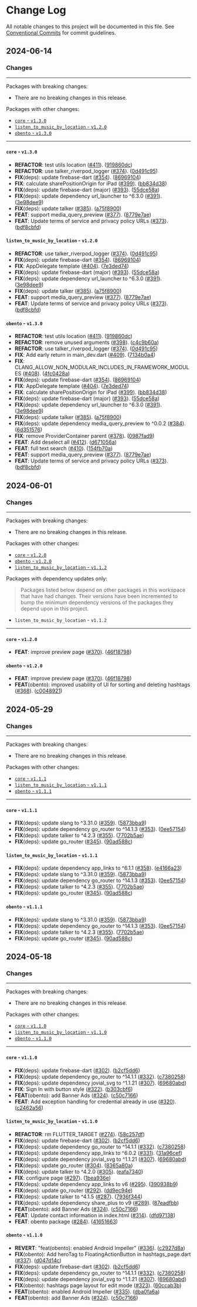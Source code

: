 # Change Log

All notable changes to this project will be documented in this file.
See [Conventional Commits](https://conventionalcommits.org) for commit guidelines.

## 2024-06-14

### Changes

---

Packages with breaking changes:

 - There are no breaking changes in this release.

Packages with other changes:

 - [`core` - `v1.3.0`](#core---v130)
 - [`listen_to_music_by_location` - `v1.2.0`](#listen_to_music_by_location---v120)
 - [`obento` - `v1.3.0`](#obento---v130)

---

#### `core` - `v1.3.0`

 - **REFACTOR**: test utils location ([#411](https://github.com/KoheiKanagu/garage/issues/411)). ([919860dc](https://github.com/KoheiKanagu/garage/commit/919860dcdf380b86883db3683d7b61f1f46292c4))
 - **REFACTOR**: use talker_riverpod_logger ([#374](https://github.com/KoheiKanagu/garage/issues/374)). ([0d491c95](https://github.com/KoheiKanagu/garage/commit/0d491c95b135094ae523197d88a9179b47a8ae08))
 - **FIX**(deps): update firebase-dart ([#354](https://github.com/KoheiKanagu/garage/issues/354)). ([86969104](https://github.com/KoheiKanagu/garage/commit/869691042ad19f57a2cac3f31e2d2cb2288fc5f6))
 - **FIX**: calculate sharePositionOrigin for iPad ([#399](https://github.com/KoheiKanagu/garage/issues/399)). ([bb834d38](https://github.com/KoheiKanagu/garage/commit/bb834d38a180c0402db1ae89f3286152dd6d632e))
 - **FIX**(deps): update firebase-dart (major) ([#393](https://github.com/KoheiKanagu/garage/issues/393)). ([55dce58a](https://github.com/KoheiKanagu/garage/commit/55dce58a7b02c1506c1be2107d76406eb78bc3cd))
 - **FIX**(deps): update dependency url_launcher to ^6.3.0 ([#391](https://github.com/KoheiKanagu/garage/issues/391)). ([3e98dee9](https://github.com/KoheiKanagu/garage/commit/3e98dee9bff6593d4bdbd3001906b5072b336ef3))
 - **FIX**(deps): update talker ([#385](https://github.com/KoheiKanagu/garage/issues/385)). ([a75f8900](https://github.com/KoheiKanagu/garage/commit/a75f890039f20c1f95fa6fc9bd35002c99bfef6f))
 - **FEAT**: support media_query_preview ([#377](https://github.com/KoheiKanagu/garage/issues/377)). ([8779e7ae](https://github.com/KoheiKanagu/garage/commit/8779e7ae48abd3e97faf55c48f79d478c6eaf846))
 - **FEAT**: Update terms of service and privacy policy URLs ([#373](https://github.com/KoheiKanagu/garage/issues/373)). ([bdf8cbfd](https://github.com/KoheiKanagu/garage/commit/bdf8cbfd8b3ec8487a3735886df4739f8b158891))

#### `listen_to_music_by_location` - `v1.2.0`

 - **REFACTOR**: use talker_riverpod_logger ([#374](https://github.com/KoheiKanagu/garage/issues/374)). ([0d491c95](https://github.com/KoheiKanagu/garage/commit/0d491c95b135094ae523197d88a9179b47a8ae08))
 - **FIX**(deps): update firebase-dart ([#354](https://github.com/KoheiKanagu/garage/issues/354)). ([86969104](https://github.com/KoheiKanagu/garage/commit/869691042ad19f57a2cac3f31e2d2cb2288fc5f6))
 - **FIX**: AppDelegate template ([#404](https://github.com/KoheiKanagu/garage/issues/404)). ([7e3ded74](https://github.com/KoheiKanagu/garage/commit/7e3ded74e8b3b4c03fdda516e5d5e368d2843a34))
 - **FIX**(deps): update firebase-dart (major) ([#393](https://github.com/KoheiKanagu/garage/issues/393)). ([55dce58a](https://github.com/KoheiKanagu/garage/commit/55dce58a7b02c1506c1be2107d76406eb78bc3cd))
 - **FIX**(deps): update dependency url_launcher to ^6.3.0 ([#391](https://github.com/KoheiKanagu/garage/issues/391)). ([3e98dee9](https://github.com/KoheiKanagu/garage/commit/3e98dee9bff6593d4bdbd3001906b5072b336ef3))
 - **FIX**(deps): update talker ([#385](https://github.com/KoheiKanagu/garage/issues/385)). ([a75f8900](https://github.com/KoheiKanagu/garage/commit/a75f890039f20c1f95fa6fc9bd35002c99bfef6f))
 - **FEAT**: support media_query_preview ([#377](https://github.com/KoheiKanagu/garage/issues/377)). ([8779e7ae](https://github.com/KoheiKanagu/garage/commit/8779e7ae48abd3e97faf55c48f79d478c6eaf846))
 - **FEAT**: Update terms of service and privacy policy URLs ([#373](https://github.com/KoheiKanagu/garage/issues/373)). ([bdf8cbfd](https://github.com/KoheiKanagu/garage/commit/bdf8cbfd8b3ec8487a3735886df4739f8b158891))

#### `obento` - `v1.3.0`

 - **REFACTOR**: test utils location ([#411](https://github.com/KoheiKanagu/garage/issues/411)). ([919860dc](https://github.com/KoheiKanagu/garage/commit/919860dcdf380b86883db3683d7b61f1f46292c4))
 - **REFACTOR**: remove unused arguments ([#398](https://github.com/KoheiKanagu/garage/issues/398)). ([c4c9b60a](https://github.com/KoheiKanagu/garage/commit/c4c9b60a3d75ad179e06449d7bcaec3b2d5d12dc))
 - **REFACTOR**: use talker_riverpod_logger ([#374](https://github.com/KoheiKanagu/garage/issues/374)). ([0d491c95](https://github.com/KoheiKanagu/garage/commit/0d491c95b135094ae523197d88a9179b47a8ae08))
 - **FIX**: Add early return in main_dev.dart ([#409](https://github.com/KoheiKanagu/garage/issues/409)). ([7134b0a4](https://github.com/KoheiKanagu/garage/commit/7134b0a4af468b2b27f5b57dbbaf34ddc4b3523e))
 - **FIX**: CLANG_ALLOW_NON_MODULAR_INCLUDES_IN_FRAMEWORK_MODULES ([#408](https://github.com/KoheiKanagu/garage/issues/408)). ([4fc0428a](https://github.com/KoheiKanagu/garage/commit/4fc0428a1e1d43708099c0f0899b81d89f81636f))
 - **FIX**(deps): update firebase-dart ([#354](https://github.com/KoheiKanagu/garage/issues/354)). ([86969104](https://github.com/KoheiKanagu/garage/commit/869691042ad19f57a2cac3f31e2d2cb2288fc5f6))
 - **FIX**: AppDelegate template ([#404](https://github.com/KoheiKanagu/garage/issues/404)). ([7e3ded74](https://github.com/KoheiKanagu/garage/commit/7e3ded74e8b3b4c03fdda516e5d5e368d2843a34))
 - **FIX**: calculate sharePositionOrigin for iPad ([#399](https://github.com/KoheiKanagu/garage/issues/399)). ([bb834d38](https://github.com/KoheiKanagu/garage/commit/bb834d38a180c0402db1ae89f3286152dd6d632e))
 - **FIX**(deps): update firebase-dart (major) ([#393](https://github.com/KoheiKanagu/garage/issues/393)). ([55dce58a](https://github.com/KoheiKanagu/garage/commit/55dce58a7b02c1506c1be2107d76406eb78bc3cd))
 - **FIX**(deps): update dependency url_launcher to ^6.3.0 ([#391](https://github.com/KoheiKanagu/garage/issues/391)). ([3e98dee9](https://github.com/KoheiKanagu/garage/commit/3e98dee9bff6593d4bdbd3001906b5072b336ef3))
 - **FIX**(deps): update talker ([#385](https://github.com/KoheiKanagu/garage/issues/385)). ([a75f8900](https://github.com/KoheiKanagu/garage/commit/a75f890039f20c1f95fa6fc9bd35002c99bfef6f))
 - **FIX**(deps): update dependency media_query_preview to ^0.0.2 ([#384](https://github.com/KoheiKanagu/garage/issues/384)). ([6d351576](https://github.com/KoheiKanagu/garage/commit/6d35157683b1ccc09cbf33fb95d1c65c9e4dda18))
 - **FIX**: remove ProviderContainer parent ([#378](https://github.com/KoheiKanagu/garage/issues/378)). ([0987fad9](https://github.com/KoheiKanagu/garage/commit/0987fad9323129f29bdcf67139b9db697741ea6f))
 - **FEAT**: Add deselect all ([#412](https://github.com/KoheiKanagu/garage/issues/412)). ([d671056a](https://github.com/KoheiKanagu/garage/commit/d671056a7d418713d2eba1e1c819f94496175a75))
 - **FEAT**: full text search ([#410](https://github.com/KoheiKanagu/garage/issues/410)). ([154fb70a](https://github.com/KoheiKanagu/garage/commit/154fb70a547e705b9bfac66c208a473f33b0dba9))
 - **FEAT**: support media_query_preview ([#377](https://github.com/KoheiKanagu/garage/issues/377)). ([8779e7ae](https://github.com/KoheiKanagu/garage/commit/8779e7ae48abd3e97faf55c48f79d478c6eaf846))
 - **FEAT**: Update terms of service and privacy policy URLs ([#373](https://github.com/KoheiKanagu/garage/issues/373)). ([bdf8cbfd](https://github.com/KoheiKanagu/garage/commit/bdf8cbfd8b3ec8487a3735886df4739f8b158891))


## 2024-06-01

### Changes

---

Packages with breaking changes:

 - There are no breaking changes in this release.

Packages with other changes:

 - [`core` - `v1.2.0`](#core---v120)
 - [`obento` - `v1.2.0`](#obento---v120)
 - [`listen_to_music_by_location` - `v1.1.2`](#listen_to_music_by_location---v112)

Packages with dependency updates only:

> Packages listed below depend on other packages in this workspace that have had changes. Their versions have been incremented to bump the minimum dependency versions of the packages they depend upon in this project.

 - `listen_to_music_by_location` - `v1.1.2`

---

#### `core` - `v1.2.0`

 - **FEAT**: improve preview page ([#370](https://github.com/KoheiKanagu/garage/issues/370)). ([46f18798](https://github.com/KoheiKanagu/garage/commit/46f187980407265d929510db954a05b5ec74a4ed))

#### `obento` - `v1.2.0`

 - **FEAT**: improve preview page ([#370](https://github.com/KoheiKanagu/garage/issues/370)). ([46f18798](https://github.com/KoheiKanagu/garage/commit/46f187980407265d929510db954a05b5ec74a4ed))
 - **FEAT**(obento): improved usability of UI for sorting and deleting hashtags ([#368](https://github.com/KoheiKanagu/garage/issues/368)). ([c0048921](https://github.com/KoheiKanagu/garage/commit/c0048921a270b811f9e1d54b372532980f2ff56d))


## 2024-05-29

### Changes

---

Packages with breaking changes:

 - There are no breaking changes in this release.

Packages with other changes:

 - [`core` - `v1.1.1`](#core---v111)
 - [`listen_to_music_by_location` - `v1.1.1`](#listen_to_music_by_location---v111)
 - [`obento` - `v1.1.1`](#obento---v111)

---

#### `core` - `v1.1.1`

 - **FIX**(deps): update slang to ^3.31.0 ([#359](https://github.com/KoheiKanagu/garage/issues/359)). ([5873bba9](https://github.com/KoheiKanagu/garage/commit/5873bba9fdcf8e2df88622021c609d1fe52237d8))
 - **FIX**(deps): update dependency go_router to ^14.1.3 ([#353](https://github.com/KoheiKanagu/garage/issues/353)). ([0ee57154](https://github.com/KoheiKanagu/garage/commit/0ee5715438bca535fc5ca51700de6ea0f1bb8a58))
 - **FIX**(deps): update talker to ^4.2.3 ([#355](https://github.com/KoheiKanagu/garage/issues/355)). ([7702b5ae](https://github.com/KoheiKanagu/garage/commit/7702b5aef703fafd6878c665309a8f70b0a32e96))
 - **FIX**(deps): update go_router ([#345](https://github.com/KoheiKanagu/garage/issues/345)). ([90ad588c](https://github.com/KoheiKanagu/garage/commit/90ad588cd4fb5ae7bf7b4336c9f2566df9830d32))

#### `listen_to_music_by_location` - `v1.1.1`

 - **FIX**(deps): update dependency app_links to ^6.1.1 ([#358](https://github.com/KoheiKanagu/garage/issues/358)). ([e4166a23](https://github.com/KoheiKanagu/garage/commit/e4166a23302a32c3525b6b46a6a81feaf71f106b))
 - **FIX**(deps): update slang to ^3.31.0 ([#359](https://github.com/KoheiKanagu/garage/issues/359)). ([5873bba9](https://github.com/KoheiKanagu/garage/commit/5873bba9fdcf8e2df88622021c609d1fe52237d8))
 - **FIX**(deps): update dependency go_router to ^14.1.3 ([#353](https://github.com/KoheiKanagu/garage/issues/353)). ([0ee57154](https://github.com/KoheiKanagu/garage/commit/0ee5715438bca535fc5ca51700de6ea0f1bb8a58))
 - **FIX**(deps): update talker to ^4.2.3 ([#355](https://github.com/KoheiKanagu/garage/issues/355)). ([7702b5ae](https://github.com/KoheiKanagu/garage/commit/7702b5aef703fafd6878c665309a8f70b0a32e96))
 - **FIX**(deps): update go_router ([#345](https://github.com/KoheiKanagu/garage/issues/345)). ([90ad588c](https://github.com/KoheiKanagu/garage/commit/90ad588cd4fb5ae7bf7b4336c9f2566df9830d32))

#### `obento` - `v1.1.1`

 - **FIX**(deps): update slang to ^3.31.0 ([#359](https://github.com/KoheiKanagu/garage/issues/359)). ([5873bba9](https://github.com/KoheiKanagu/garage/commit/5873bba9fdcf8e2df88622021c609d1fe52237d8))
 - **FIX**(deps): update dependency go_router to ^14.1.3 ([#353](https://github.com/KoheiKanagu/garage/issues/353)). ([0ee57154](https://github.com/KoheiKanagu/garage/commit/0ee5715438bca535fc5ca51700de6ea0f1bb8a58))
 - **FIX**(deps): update talker to ^4.2.3 ([#355](https://github.com/KoheiKanagu/garage/issues/355)). ([7702b5ae](https://github.com/KoheiKanagu/garage/commit/7702b5aef703fafd6878c665309a8f70b0a32e96))
 - **FIX**(deps): update go_router ([#345](https://github.com/KoheiKanagu/garage/issues/345)). ([90ad588c](https://github.com/KoheiKanagu/garage/commit/90ad588cd4fb5ae7bf7b4336c9f2566df9830d32))


## 2024-05-18

### Changes

---

Packages with breaking changes:

 - There are no breaking changes in this release.

Packages with other changes:

 - [`core` - `v1.1.0`](#core---v110)
 - [`listen_to_music_by_location` - `v1.1.0`](#listen_to_music_by_location---v110)
 - [`obento` - `v1.1.0`](#obento---v110)

---

#### `core` - `v1.1.0`

 - **FIX**(deps): update firebase-dart ([#302](https://github.com/KoheiKanagu/garage/issues/302)). ([b2cf5dd6](https://github.com/KoheiKanagu/garage/commit/b2cf5dd6240e700a5cf27bed547dae594304c7a6))
 - **FIX**(deps): update dependency go_router to ^14.1.1 ([#332](https://github.com/KoheiKanagu/garage/issues/332)). ([c7380258](https://github.com/KoheiKanagu/garage/commit/c7380258406ca7396de1b6c2e94c5c6cd8ef49b3))
 - **FIX**(deps): update dependency jovial_svg to ^1.1.21 ([#307](https://github.com/KoheiKanagu/garage/issues/307)). ([69680abd](https://github.com/KoheiKanagu/garage/commit/69680abddf83c82fce15f61071325e0668ee8d68))
 - **FIX**: Sign In with button style ([#322](https://github.com/KoheiKanagu/garage/issues/322)). ([b303cbf6](https://github.com/KoheiKanagu/garage/commit/b303cbf6064c7eb3c59398d201de4ab311e980ed))
 - **FEAT**(obento): add Banner Ads ([#324](https://github.com/KoheiKanagu/garage/issues/324)). ([c50c7166](https://github.com/KoheiKanagu/garage/commit/c50c7166ad93a0d4010aafbfc20d1c9ed400d919))
 - **FEAT**: Add exception handling for credential already in use ([#320](https://github.com/KoheiKanagu/garage/issues/320)). ([c2462a56](https://github.com/KoheiKanagu/garage/commit/c2462a56ef486b1704e7fe3d2fe21a01a9b15e1d))

#### `listen_to_music_by_location` - `v1.1.0`

 - **REFACTOR**: rm FLUTTER_TARGET ([#274](https://github.com/KoheiKanagu/garage/issues/274)). ([58c257df](https://github.com/KoheiKanagu/garage/commit/58c257dfe713d2aced96d0e5df959731cca44d23))
 - **FIX**(deps): update firebase-dart ([#302](https://github.com/KoheiKanagu/garage/issues/302)). ([b2cf5dd6](https://github.com/KoheiKanagu/garage/commit/b2cf5dd6240e700a5cf27bed547dae594304c7a6))
 - **FIX**(deps): update dependency go_router to ^14.1.1 ([#332](https://github.com/KoheiKanagu/garage/issues/332)). ([c7380258](https://github.com/KoheiKanagu/garage/commit/c7380258406ca7396de1b6c2e94c5c6cd8ef49b3))
 - **FIX**(deps): update dependency app_links to ^6.0.2 ([#331](https://github.com/KoheiKanagu/garage/issues/331)). ([31a96cef](https://github.com/KoheiKanagu/garage/commit/31a96cef0534df9d33650bd1283e8e133f075193))
 - **FIX**(deps): update dependency jovial_svg to ^1.1.21 ([#307](https://github.com/KoheiKanagu/garage/issues/307)). ([69680abd](https://github.com/KoheiKanagu/garage/commit/69680abddf83c82fce15f61071325e0668ee8d68))
 - **FIX**(deps): update go_router ([#304](https://github.com/KoheiKanagu/garage/issues/304)). ([8365a80a](https://github.com/KoheiKanagu/garage/commit/8365a80ad6839a69a23a890b47f63ca0489e724b))
 - **FIX**(deps): update talker to ^4.2.0 ([#305](https://github.com/KoheiKanagu/garage/issues/305)). ([eafa7340](https://github.com/KoheiKanagu/garage/commit/eafa7340227f14e0d0dbdc0b62021a9139dd68b9))
 - **FIX**: configure page ([#297](https://github.com/KoheiKanagu/garage/issues/297)). ([1bea936e](https://github.com/KoheiKanagu/garage/commit/1bea936e67688c59a8fb81eaae00340f3a38b091))
 - **FIX**(deps): update dependency app_links to v6 ([#295](https://github.com/KoheiKanagu/garage/issues/295)). ([390938b9](https://github.com/KoheiKanagu/garage/commit/390938b9993e45882a2a076f03abcf98b09c628c))
 - **FIX**(deps): update go_router ([#292](https://github.com/KoheiKanagu/garage/issues/292)). ([dd9ec94e](https://github.com/KoheiKanagu/garage/commit/dd9ec94e1dc409034610409ae305a1fda4c853af))
 - **FIX**(deps): update talker to ^4.1.5 ([#287](https://github.com/KoheiKanagu/garage/issues/287)). ([7936f344](https://github.com/KoheiKanagu/garage/commit/7936f344135419b7e9edcd7ca988c997f30c6d4c))
 - **FIX**(deps): update dependency share_plus to v9 ([#289](https://github.com/KoheiKanagu/garage/issues/289)). ([87eadfbb](https://github.com/KoheiKanagu/garage/commit/87eadfbb06d912debe70390af72d6af6abecd90f))
 - **FEAT**(obento): add Banner Ads ([#324](https://github.com/KoheiKanagu/garage/issues/324)). ([c50c7166](https://github.com/KoheiKanagu/garage/commit/c50c7166ad93a0d4010aafbfc20d1c9ed400d919))
 - **FEAT**: Update contact information in index.html ([#314](https://github.com/KoheiKanagu/garage/issues/314)). ([dfd97138](https://github.com/KoheiKanagu/garage/commit/dfd971387a4ea78117027da44cc5ab3212229799))
 - **FEAT**: obento package ([#284](https://github.com/KoheiKanagu/garage/issues/284)). ([41651663](https://github.com/KoheiKanagu/garage/commit/41651663aa5cee7e90ca86ad33ac2bfcc0ec42cc))

#### `obento` - `v1.1.0`

 - **REVERT**: "feat(obento): enabled Android Impeller" ([#336](https://github.com/KoheiKanagu/garage/issues/336)). ([c2927d8a](https://github.com/KoheiKanagu/garage/commit/c2927d8a849a45832898fa99eb2b2dc03237ab0d))
 - **FIX**(obento): Add heroTag to FloatingActionButton in hashtags_page.dart ([#337](https://github.com/KoheiKanagu/garage/issues/337)). ([d047d14c](https://github.com/KoheiKanagu/garage/commit/d047d14ca13d79208ed516a40ad95cc78b17633a))
 - **FIX**(deps): update firebase-dart ([#302](https://github.com/KoheiKanagu/garage/issues/302)). ([b2cf5dd6](https://github.com/KoheiKanagu/garage/commit/b2cf5dd6240e700a5cf27bed547dae594304c7a6))
 - **FIX**(deps): update dependency go_router to ^14.1.1 ([#332](https://github.com/KoheiKanagu/garage/issues/332)). ([c7380258](https://github.com/KoheiKanagu/garage/commit/c7380258406ca7396de1b6c2e94c5c6cd8ef49b3))
 - **FIX**(deps): update dependency jovial_svg to ^1.1.21 ([#307](https://github.com/KoheiKanagu/garage/issues/307)). ([69680abd](https://github.com/KoheiKanagu/garage/commit/69680abddf83c82fce15f61071325e0668ee8d68))
 - **FIX**(obento): hashtags page layout for edit mode ([#323](https://github.com/KoheiKanagu/garage/issues/323)). ([60ccab3b](https://github.com/KoheiKanagu/garage/commit/60ccab3b46c40007826d53a9efad37c8202a7b79))
 - **FEAT**(obento): enabled Android Impeller ([#335](https://github.com/KoheiKanagu/garage/issues/335)). ([dba0fa6a](https://github.com/KoheiKanagu/garage/commit/dba0fa6a63a53034d2426cc1e931e1bcbb0fcd73))
 - **FEAT**(obento): add Banner Ads ([#324](https://github.com/KoheiKanagu/garage/issues/324)). ([c50c7166](https://github.com/KoheiKanagu/garage/commit/c50c7166ad93a0d4010aafbfc20d1c9ed400d919))

